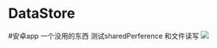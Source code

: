 # DataStore
#安卓app 
一个没用的东西 测试sharedPerference 和文件读写
![](https://pic.jitudisk.com/public/2022/10/20/1033ecba93fe.jpg)
